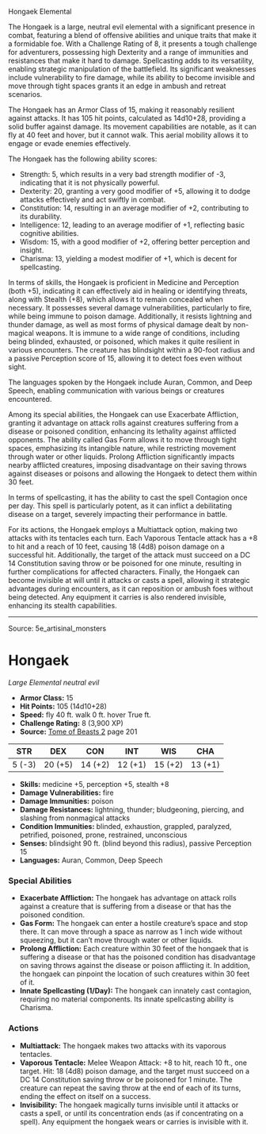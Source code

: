 <MonsterName/>Hongaek</MonsterName>
<CreatureType/>Elemental</CreatureType>

<summary>The Hongaek is a large, neutral evil elemental with a significant presence in combat, featuring a blend of offensive abilities and unique traits that make it a formidable foe. With a Challenge Rating of 8, it presents a tough challenge for adventurers, possessing high Dexterity and a range of immunities and resistances that make it hard to damage. Spellcasting adds to its versatility, enabling strategic manipulation of the battlefield. Its significant weaknesses include vulnerability to fire damage, while its ability to become invisible and move through tight spaces grants it an edge in ambush and retreat scenarios.</summary>

<detail>

The Hongaek has an Armor Class of 15, making it reasonably resilient against attacks. It has 105 hit points, calculated as 14d10+28, providing a solid buffer against damage. Its movement capabilities are notable, as it can fly at 40 feet and hover, but it cannot walk. This aerial mobility allows it to engage or evade enemies effectively. 

The Hongaek has the following ability scores:
- Strength: 5, which results in a very bad strength modifier of -3, indicating that it is not physically powerful.
- Dexterity: 20, granting a very good modifier of +5, allowing it to dodge attacks effectively and act swiftly in combat.
- Constitution: 14, resulting in an average modifier of +2, contributing to its durability.
- Intelligence: 12, leading to an average modifier of +1, reflecting basic cognitive abilities.
- Wisdom: 15, with a good modifier of +2, offering better perception and insight.
- Charisma: 13, yielding a modest modifier of +1, which is decent for spellcasting.

In terms of skills, the Hongaek is proficient in Medicine and Perception (both +5), indicating it can effectively aid in healing or identifying threats, along with Stealth (+8), which allows it to remain concealed when necessary. It possesses several damage vulnerabilities, particularly to fire, while being immune to poison damage. Additionally, it resists lightning and thunder damage, as well as most forms of physical damage dealt by non-magical weapons. It is immune to a wide range of conditions, including being blinded, exhausted, or poisoned, which makes it quite resilient in various encounters. The creature has blindsight within a 90-foot radius and a passive Perception score of 15, allowing it to detect foes even without sight.

The languages spoken by the Hongaek include Auran, Common, and Deep Speech, enabling communication with various beings or creatures encountered.

Among its special abilities, the Hongaek can use Exacerbate Affliction, granting it advantage on attack rolls against creatures suffering from a disease or poisoned condition, enhancing its lethality against afflicted opponents. The ability called Gas Form allows it to move through tight spaces, emphasizing its intangible nature, while restricting movement through water or other liquids. Prolong Affliction significantly impacts nearby afflicted creatures, imposing disadvantage on their saving throws against diseases or poisons and allowing the Hongaek to detect them within 30 feet.

In terms of spellcasting, it has the ability to cast the spell Contagion once per day. This spell is particularly potent, as it can inflict a debilitating disease on a target, severely impacting their performance in battle.

For its actions, the Hongaek employs a Multiattack option, making two attacks with its tentacles each turn. Each Vaporous Tentacle attack has a +8 to hit and a reach of 10 feet, causing 18 (4d8) poison damage on a successful hit. Additionally, the target of the attack must succeed on a DC 14 Constitution saving throw or be poisoned for one minute, resulting in further complications for affected characters. Finally, the Hongaek can become invisible at will until it attacks or casts a spell, allowing it strategic advantages during encounters, as it can reposition or ambush foes without being detected. Any equipment it carries is also rendered invisible, enhancing its stealth capabilities.</detail>



---

Source: 5e_artisinal_monsters

# Hongaek

*Large* *Elemental* *neutral evil*

- **Armor Class:** 15
- **Hit Points:** 105 (14d10+28)
- **Speed:** fly 40 ft. walk 0 ft. hover True ft.
- **Challenge Rating:** 8 (3,900 XP)
- **Source:** [Tome of Beasts 2](https://koboldpress.com/kpstore/product/tome-of-beasts-2-for-5th-edition) page 201

| STR | DEX | CON | INT | WIS | CHA |
| --- | --- | --- | --- | --- | --- |
| 5 (-3) | 20 (+5) | 14 (+2) | 12 (+1) | 15 (+2) | 13 (+1) |

- **Skills:** medicine +5, perception +5, stealth +8
- **Damage Vulnerabilities:** fire
- **Damage Immunities:** poison
- **Damage Resistances:** lightning, thunder; bludgeoning, piercing, and slashing from nonmagical attacks
- **Condition Immunities:** blinded, exhaustion, grappled, paralyzed, petrified, poisoned, prone, restrained, unconscious
- **Senses:** blindsight 90 ft. (blind beyond this radius), passive Perception 15
- **Languages:** Auran, Common, Deep Speech

### Special Abilities

- **Exacerbate Affliction:** The hongaek has advantage on attack rolls against a creature that is suffering from a disease or that has the poisoned condition.
- **Gas Form:** The hongaek can enter a hostile creature’s space and stop there. It can move through a space as narrow as 1 inch wide without squeezing, but it can’t move through water or other liquids.
- **Prolong Affliction:** Each creature within 30 feet of the hongaek that is suffering a disease or that has the poisoned condition has disadvantage on saving throws against the disease or poison afflicting it. In addition, the hongaek can pinpoint the location of such creatures within 30 feet of it.
- **Innate Spellcasting (1/Day):** The hongaek can innately cast contagion, requiring no material components. Its innate spellcasting ability is Charisma.

### Actions

- **Multiattack:** The hongaek makes two attacks with its vaporous tentacles.
- **Vaporous Tentacle:** Melee Weapon Attack: +8 to hit, reach 10 ft., one target. Hit: 18 (4d8) poison damage, and the target must succeed on a DC 14 Constitution saving throw or be poisoned for 1 minute. The creature can repeat the saving throw at the end of each of its turns, ending the effect on itself on a success.
- **Invisibility:** The hongaek magically turns invisible until it attacks or casts a spell, or until its concentration ends (as if concentrating on a spell). Any equipment the hongaek wears or carries is invisible with it.




